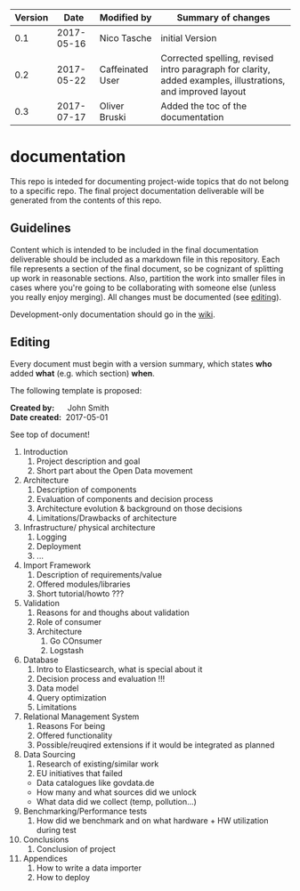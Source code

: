 |Version|Date|Modified by|Summary of changes
|-------|----|-----------|------------------
|0.1    | 2017-05-16 |Nico Tasche | initial Version
|0.2    | 2017-05-22 |Caffeinated User|Corrected spelling, revised intro paragraph for clarity, added examples, illustrations, and improved layout
|0.3    | 2017-07-17 |Oliver Bruski | Added the toc of the documentation

# documentation

This repo is inteded for documenting project-wide topics that do not belong to a specific repo. The final project documentation deliverable will be generated from the contents of this repo.

## Guidelines

Content which is intended to be included in the final documentation deliverable should be included as a markdown file in this repository. Each file represents a section of the final document, so be cognizant of splitting up work in reasonable sections. Also, partition the work into smaller files in cases where you're going to be collaborating with someone else (unless you really enjoy merging). All changes must be documented (see [editing](#editing)).

Development-only documentation should go in the [wiki](https://github.com/OpenData-tu/documentation/wiki).

## Editing

Every document must begin with a version summary, which states **who** added **what** (e.g. which section) **when**.

The following template is proposed:

**Created by:**&nbsp;&nbsp;&nbsp;&nbsp;&nbsp;&nbsp;John Smith  
**Date created:**&nbsp;&nbsp;2017-05-01

See top of document!

1. Introduction
    1. Project description and goal
    1. Short part about the Open Data movement
1. Architecture
    1. Description of components
    1. Evaluation of components and decision process
    1. Architecture evolution & background on those decisions
    1. Limitations/Drawbacks of architecture
1. Infrastructure/ physical architecture
    1. Logging
    1. Deployment
    1. ...
1. Import Framework
    1. Description of requirements/value
    1. Offered modules/libraries
    1. Short tutorial/howto ???
1. Validation
    1. Reasons for and thoughs about validation
    1. Role of consumer
    1. Architecture
        1. Go COnsumer
        2. Logstash
1. Database
    1. Intro to Elasticsearch, what is special about it
    1. Decision process and evaluation !!!
    1. Data model
    1. Query optimization
    1. Limitations
1. Relational Management System
    1. Reasons For being
    1. Offered functionality
    1. Possible/reuqired extensions if it would be integrated as planned
1. Data Sourcing
    1. Research of existing/similar work
    1. EU initiatives that failed
      * Data catalogues like govdata.de
      * How many and what sources did we unlock
      * What data did we collect (temp, pollution...)
1. Benchmarking/Performance tests
    1. How did we benchmark and on what hardware + HW utilization during test
1. Conclusions
    1. Conclusion of project
1. Appendices
    1. How to write a data importer
    1. How to deploy


